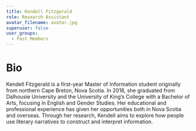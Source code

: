 ```yaml
---
title: Kendell Fitzgerald
role: Research Assistant
avatar_filename: avatar.jpg
superuser: false
user_groups:
  - Past Members
---
```


# Bio

Kendell Fitzgerald is a first-year Master of Information student originally from northern Cape Breton, Nova Scotia. In 2018, she graduated from Dalhousie University and the University of King’s College with a Bachelor of Arts, focusing in English and Gender Studies. Her educational and professional experience has given her opportunities both in Nova Scotia and overseas. Through her research, Kendell aims to explore how people use literary narratives to construct and interpret information. 

